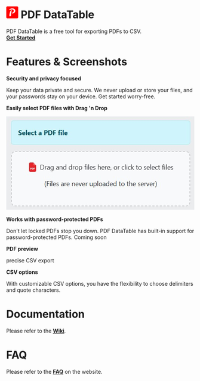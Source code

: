 # ![pdf-tables-logo.png](src/assets/pdf-datatable-logo.png) PDF DataTable

PDF DataTable is a free tool for exporting PDFs to CSV.  
**[Get Started](https://pdf-datatable.hanwg.top/)**

# Features & Screenshots

**Security and privacy focused**

Keep your data private and secure.
We never upload or store your files, and your passwords stay on your device.
Get started worry-free.

**Easily select PDF files with Drag 'n Drop**

![select-pdf.jpeg](screenshots/select-pdf.jpeg)

**Works with password-protected PDFs**

Don't let locked PDFs stop you down. PDF DataTable has built-in support for password-protected PDFs.
Coming soon

**PDF preview**

precise CSV export

**CSV options**

With customizable CSV options, you have the flexibility to choose delimiters and quote characters.


# Documentation

Please refer to the **[Wiki](https://github.com/hanwg/pdf-datatable/wiki)**.

# FAQ

Please refer to the **[FAQ](https://pdf-datatable.hanwg.top/faq)** on the website.